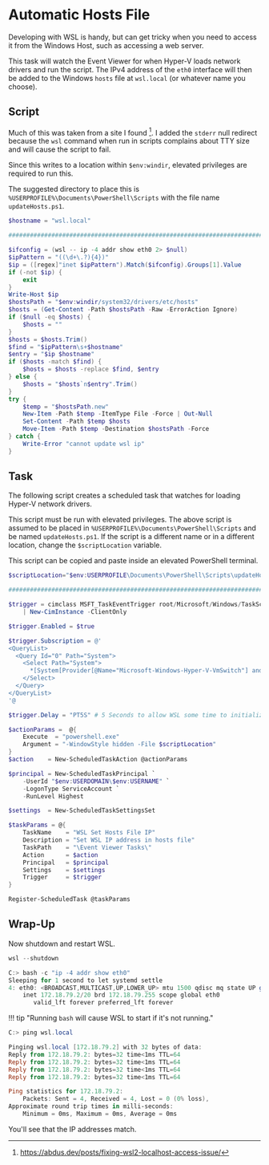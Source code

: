 # Automatic Hosts File

Developing with WSL is handy, but can get tricky when you need to access it from
the Windows Host, such as accessing a web server.

This task will watch the Event Viewer for when Hyper-V loads network drivers and
run the script. The IPv4 address of the `eth0` interface will then be added to
the Windows `hosts` file at `wsl.local` (or whatever name you choose).

## Script

Much of this was taken from a site I found [^1]. I added the `stderr` null
redirect because the `wsl` command when run in scripts complains about TTY size
and will cause the script to fail.

Since this writes to a location within `$env:windir`, elevated privileges are
required to run this.

The suggested directory to place this is
`%USERPROFILE%\Documents\PowerShell\Scripts` with the file name
`updateHosts.ps1`.

```ps1
$hostname = "wsl.local"

################################################################################

$ifconfig = (wsl -- ip -4 addr show eth0 2> $null)
$ipPattern = "((\d+\.?){4})"
$ip = ([regex]"inet $ipPattern").Match($ifconfig).Groups[1].Value
if (-not $ip) {
    exit
}
Write-Host $ip
$hostsPath = "$env:windir/system32/drivers/etc/hosts"
$hosts = (Get-Content -Path $hostsPath -Raw -ErrorAction Ignore)
if ($null -eq $hosts) {
    $hosts = ""
}
$hosts = $hosts.Trim()
$find = "$ipPattern\s+$hostname"
$entry = "$ip $hostname"
if ($hosts -match $find) {
    $hosts = $hosts -replace $find, $entry
} else {
    $hosts = "$hosts`n$entry".Trim()
}
try {
    $temp = "$hostsPath.new"
    New-Item -Path $temp -ItemType File -Force | Out-Null
    Set-Content -Path $temp $hosts
    Move-Item -Path $temp -Destination $hostsPath -Force
} catch {
    Write-Error "cannot update wsl ip"
}
```

## Task

The following script creates a scheduled task that watches for loading Hyper-V
network drivers.

This script must be run with elevated privileges. The above script is assumed to
be placed in `%USERPROFILE%\Documents\PowerShell\Scripts` and be named
`updateHosts.ps1`. If the script is a different name or in a different location,
change the `$scriptLocation` variable.

This script can be copied and paste inside an elevated PowerShell terminal.

```ps1
$scriptLocation="$env:USERPROFILE\Documents\PowerShell\Scripts\updateHosts.ps1"

################################################################################

$trigger = cimclass MSFT_TaskEventTrigger root/Microsoft/Windows/TaskScheduler `
    | New-CimInstance -ClientOnly

$trigger.Enabled = $true

$trigger.Subscription = @'
<QueryList>
  <Query Id="0" Path="System">
    <Select Path="System">
      *[System[Provider[@Name="Microsoft-Windows-Hyper-V-VmSwitch"] and EventID=102]]
    </Select>
  </Query>
</QueryList>
'@

$trigger.Delay = "PT5S" # 5 Seconds to allow WSL some time to initialize

$actionParams =  @{
    Execute  = "powershell.exe"
    Argument = "-WindowStyle hidden -File $scriptLocation"
}
$action    = New-ScheduledTaskAction @actionParams

$principal = New-ScheduledTaskPrincipal `
    -UserId "$env:USERDOMAIN\$env:USERNAME" `
    -LogonType ServiceAccount `
    -RunLevel Highest

$settings  = New-ScheduledTaskSettingsSet

$taskParams = @{
    TaskName    = "WSL Set Hosts File IP"
    Description = "Set WSL IP address in hosts file"
    TaskPath    = "\Event Viewer Tasks\"
    Action      = $action
    Principal   = $principal
    Settings    = $settings
    Trigger     = $trigger
}

Register-ScheduledTask @taskParams
```

## Wrap-Up

Now shutdown and restart WSL.

```powershell
wsl --shutdown
```

```powershell
C:> bash -c "ip -4 addr show eth0"
Sleeping for 1 second to let systemd settle
4: eth0: <BROADCAST,MULTICAST,UP,LOWER_UP> mtu 1500 qdisc mq state UP group default qlen 1000
    inet 172.18.79.2/20 brd 172.18.79.255 scope global eth0
       valid_lft forever preferred_lft forever
```

!!! tip "Running `bash` will cause WSL to start if it's not running."

```powershell
C:> ping wsl.local

Pinging wsl.local [172.18.79.2] with 32 bytes of data:
Reply from 172.18.79.2: bytes=32 time<1ms TTL=64
Reply from 172.18.79.2: bytes=32 time<1ms TTL=64
Reply from 172.18.79.2: bytes=32 time<1ms TTL=64
Reply from 172.18.79.2: bytes=32 time<1ms TTL=64

Ping statistics for 172.18.79.2:
    Packets: Sent = 4, Received = 4, Lost = 0 (0% loss),
Approximate round trip times in milli-seconds:
    Minimum = 0ms, Maximum = 0ms, Average = 0ms
```

You'll see that the IP addresses match.

[^1]: <a href="https://abdus.dev/posts/fixing-wsl2-localhost-access-issue/" target="_blank" rel="nofollow noopener noreferrer">https://abdus.dev/posts/fixing-wsl2-localhost-access-issue/</a>

